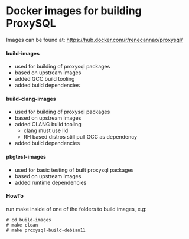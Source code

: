 # Docker images for building ProxySQL

Images can be found at:
https://hub.docker.com/r/renecannao/proxysql/

#### build-images
- used for building of proxysql packages
- based on upstream images
- added GCC build tooling
- added build dependencies

#### build-clang-images
- used for building of proxysql packages
- based on upstream images
- added CLANG build tooling
  - clang must use lld
  - RH based distros still pull GCC as dependency
- added build dependencies

#### pkgtest-images
- used for basic testing of built proxysql packages
- based on upstream images
- added runtime dependencies

#### HowTo
run make inside of one of the folders to build images,
e.g:

    # cd build-images
    # make clean
    # make proxysql-build-debian11
